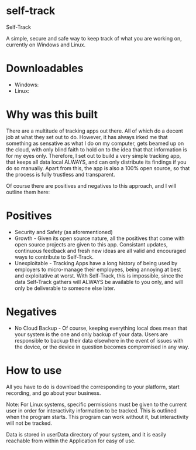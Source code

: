 # self-track

Self-Track

A simple, secure and safe way to keep track of what you are working on, currently on Windows and Linux.

# Downloadables
- Windows:
- Linux: 

# Why was this built

There are a multitude of tracking apps out there. All of which do a decent job at what they set out to do. However, it has always irked me that something as sensative as what I do on my computer, gets beamed up on the cloud, with only blind faith to hold on to the idea that that information is for my eyes only. Therefore, I set out to build a very simple tracking app, that keeps all data local ALWAYS, and can only distribute its findings if you do so manually. Apart from this, the app is also a 100% open source, so that the process is fully trustless and transparent.

Of course there are positives and negatives to this approach, and I will outline them here:

# Positives

- Security and Safety (as aforementioned)
- Growth - Given its open source nature, all the positives that come with open source projects are given to this app. Consistant updates, continuous feedback and fresh new ideas are all valid and encouraged ways to contribute to Self-Track.
- Unexploitable - Tracking Apps have a long history of being used by employers to micro-manage their employees, being annoying at best and exploitative at worst. With Self-Track, this is impossible, since the data Self-Track gathers will ALWAYS be available to you only, and will only be deliverable to someone else later.

# Negatives

- No Cloud Backup - Of course, keeping everything local does mean that your system is the one and only backup of your data. Users are responsible to backup their data elsewhere in the event of issues with the device, or the device in question becomes compromised in any way.

# How to use

All you have to do is download the corresponding to your platform, start recording, and go about your business.

Note: For Linux systems, specific permissions must be given to the current user in order for interactivity information to be tracked. This is outlined when the program starts. This program can work without it, but interactivity will not be tracked.

Data is stored in userData directory of your system, and it is easily reachable from within the Application for easy of use.

